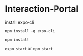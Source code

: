# Interaction-Portal

install expo-cli

`npm install -g expo-cli `

`npm install`

`expo start` or `npm start`
